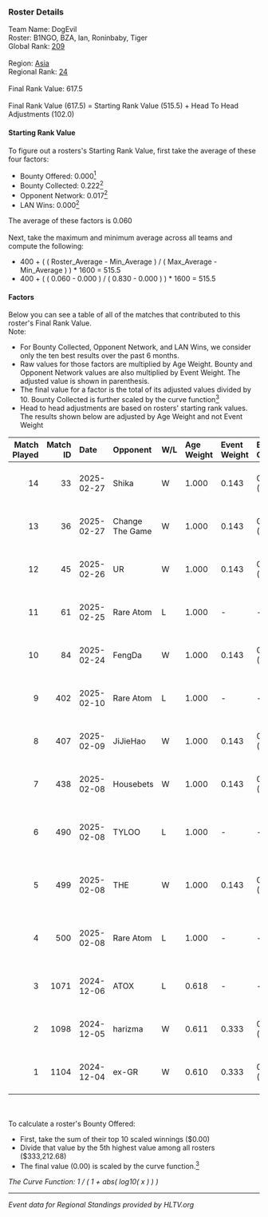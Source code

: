 ### Roster Details<br />
Team Name: DogEvil<br />
Roster: B1NGO, BZA, lan, Roninbaby, Tiger<br />
Global Rank: [209](../../standings_global_2025_03_03.md)<br />
<br />
Region: [Asia]( ../../standings_asia_2025_03_03.md)<br />
Regional Rank: [24]( ../../standings_asia_2025_03_03.md)<br />
<br />
Final Rank Value:  617.5<br />
<br />
Final Rank Value (617.5) = Starting Rank Value (515.5) + Head To Head Adjustments (102.0)<br />

#### Starting Rank Value<br />
To figure out a rosters's Starting Rank Value, first take the average of these four factors:<br />
- Bounty Offered: 0.000[<sup>1</sup>](#table2)
- Bounty Collected: 0.222[<sup>2</sup>](#table1)
- Opponent Network: 0.017[<sup>2</sup>](#table1)
- LAN Wins: 0.000[<sup>2</sup>](#table1)

The average of these factors is 0.060<br />
<br />
Next, take the maximum and minimum average across all teams and compute the following:<br />
- 400 + ( ( Roster_Average - Min_Average ) / ( Max_Average - Min_Average ) ) * 1600 = 515.5
- 400 + ( ( 0.060 - 0.000 ) / ( 0.830 - 0.000 ) ) * 1600 = 515.5


#### Factors<br />
Below you can see a table of all of the matches that contributed to this roster's Final Rank Value.<br />
Note:<br />

- For Bounty Collected, Opponent Network, and LAN Wins, we consider only the ten best results over the past 6 months.
- Raw values for those factors are multiplied by Age Weight. Bounty and Opponent Network values are also multiplied by Event Weight. The adjusted value is shown in parenthesis.
- The final value for a factor is the total of its adjusted values divided by 10. Bounty Collected is further scaled by the curve function[<sup>3</sup>](#curveFunction)
- Head to head adjustments are based on rosters' starting rank values. The results shown below are adjusted by Age Weight and not Event Weight
<span id="table1"></span><br />


| Match Played | Match ID | Date       | Opponent        | W/L | Age Weight | Event Weight | Bounty Collected | Opponent Network | LAN Wins  | H2H Adj. | Roster                                |
| -: | -: | :- | :- | :- | :- | :- | :- | :- | :- | -: | :- |
|           14 |       33 | 2025-02-27 | Shika           | W   | 1.000      | 0.143        | 0.000 (0.000)    | 0.179 (0.026)    | 0 (0.000) |    12.05 | B1NGO, BZA, lan, Roninbaby, Tiger     |
|           13 |       36 | 2025-02-27 | Change The Game | W   | 1.000      | 0.143        | 0.000 (0.000)    | 0.120 (0.017)    | 0 (0.000) |    11.72 | B1NGO, BZA, lan, Roninbaby, Tiger     |
|           12 |       45 | 2025-02-26 | UR              | W   | 1.000      | 0.143        | 0.004 (0.001)    | 0.213 (0.030)    | 0 (0.000) |    19.32 | B1NGO, BZA, lan, Roninbaby, Tiger     |
|           11 |       61 | 2025-02-25 | Rare Atom       | L   | 1.000      | -            | -                | -                | -         |    -4.76 | B1NGO, BZA, lan, Roninbaby, Tiger     |
|           10 |       84 | 2025-02-24 | FengDa          | W   | 1.000      | 0.143        | 0.000 (0.000)    | 0.060 (0.009)    | 0 (0.000) |     8.45 | B1NGO, BZA, lan, Roninbaby, Tiger     |
|            9 |      402 | 2025-02-10 | Rare Atom       | L   | 1.000      | -            | -                | -                | -         |    -4.84 | B1NGO, BZA, lan, Roninbaby, Tiger     |
|            8 |      407 | 2025-02-09 | JiJieHao        | W   | 1.000      | 0.143        | 0.000 (0.000)    | 0.258 (0.037)    | 0 (0.000) |    18.83 | B1NGO, BZA, lan, Roninbaby, Tiger     |
|            7 |      438 | 2025-02-08 | Housebets       | W   | 1.000      | 0.143        | 0.001 (0.000)    | 0.156 (0.022)    | 0 (0.000) |    17.81 | B1NGO, BZA, lan, Roninbaby, Tiger     |
|            6 |      490 | 2025-02-08 | TYLOO           | L   | 1.000      | -            | -                | -                | -         |    -7.00 | B1NGO, heartZ, lan, Roninbaby, Tiger  |
|            5 |      499 | 2025-02-08 | THE             | W   | 1.000      | 0.143        | 0.000 (0.000)    | 0.000 (0.000)    | 0 (0.000) |     9.65 | B1NGO, heartZ, lan, Roninbaby, Tiger  |
|            4 |      500 | 2025-02-08 | Rare Atom       | L   | 1.000      | -            | -                | -                | -         |    -4.34 | B1NGO, BZA, heartZ, lan, Roninbaby    |
|            3 |     1071 | 2024-12-06 | ATOX            | L   | 0.618      | -            | -                | -                | -         |    -1.37 | BZA, Cate, lan, Roninbaby, tanxiaomei |
|            2 |     1098 | 2024-12-05 | harizma         | W   | 0.611      | 0.333        | 0.001 (0.000)    | 0.084 (0.017)    | 0 (0.000) |    12.79 | BZA, Cate, lan, Roninbaby, tanxiaomei |
|            1 |     1104 | 2024-12-04 | ex-GR           | W   | 0.610      | 0.333        | 0.011 (0.002)    | 0.068 (0.014)    | 0 (0.000) |    13.73 | BZA, Cate, lan, Roninbaby, tanxiaomei |

<br />
<span id="table2"></span><br />
To calculate a roster's Bounty Offered:<br />

- First, take the sum of their top 10 scaled winnings ($0.00)
- Divide that value by the 5th highest value among all rosters ($333,212.68)
- The final value (0.00) is scaled by the curve function.[<sup>3</sup>](#curveFunction)

<span id="curveFunction"></span>_The Curve Function: 1 / ( 1 + abs( log10( x ) ) )_<br />

---
_Event data for Regional Standings provided by HLTV.org_<br />
